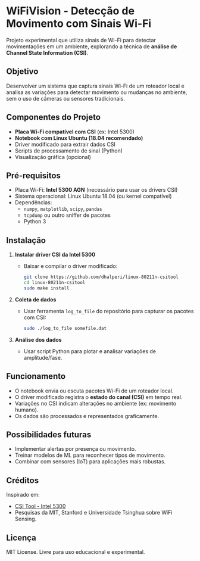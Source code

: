 # WiFiVision - Detecção de Movimento com Sinais Wi-Fi

Projeto experimental que utiliza sinais de Wi-Fi para detectar movimentações em um ambiente, explorando a técnica de **análise de Channel State Information (CSI)**.

## Objetivo

Desenvolver um sistema que captura sinais Wi-Fi de um roteador local e analisa as variações para detectar movimento ou mudanças no ambiente, sem o uso de câmeras ou sensores tradicionais.

## Componentes do Projeto

- **Placa Wi-Fi compatível com CSI** (ex: Intel 5300)
- **Notebook com Linux Ubuntu (18.04 recomendado)**
- Driver modificado para extrair dados CSI
- Scripts de processamento de sinal (Python)
- Visualização gráfica (opcional)

## Pré-requisitos

- Placa Wi-Fi: **Intel 5300 AGN** (necessário para usar os drivers CSI)
- Sistema operacional: Linux Ubuntu 18.04 (ou kernel compatível)
- Dependências:
  - `numpy`, `matplotlib`, `scipy`, `pandas`
  - `tcpdump` ou outro sniffer de pacotes
  - Python 3

## Instalação

1. **Instalar driver CSI da Intel 5300**
   - Baixar e compilar o driver modificado:
     ```bash
     git clone https://github.com/dhalperi/linux-80211n-csitool
     cd linux-80211n-csitool
     sudo make install
     ```

2. **Coleta de dados**
   - Usar ferramenta `log_to_file` do repositório para capturar os pacotes com CSI:
     ```bash
     sudo ./log_to_file somefile.dat
     ```

3. **Análise dos dados**
   - Usar script Python para plotar e analisar variações de amplitude/fase.

## Funcionamento

- O notebook envia ou escuta pacotes Wi-Fi de um roteador local.
- O driver modificado registra o **estado do canal (CSI)** em tempo real.
- Variações no CSI indicam alterações no ambiente (ex: movimento humano).
- Os dados são processados e representados graficamente.

## Possibilidades futuras

- Implementar alertas por presença ou movimento.
- Treinar modelos de ML para reconhecer tipos de movimento.
- Combinar com sensores (IoT) para aplicações mais robustas.

## Créditos

Inspirado em:
- [CSI Tool - Intel 5300](https://dhalperi.github.io/linux-80211n-csitool/)
- Pesquisas da MIT, Stanford e Universidade Tsinghua sobre WiFi Sensing.

## Licença

MIT License. Livre para uso educacional e experimental.
